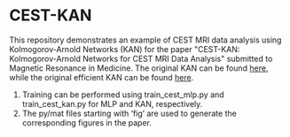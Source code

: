 # CEST-KAN
This repository demonstrates an example of CEST MRI data analysis using Kolmogorov-Arnold Networks (KAN) for the paper "CEST-KAN: Kolmogorov-Arnold Networks for CEST MRI Data Analysis" submitted to Magnetic Resonance in Medicine. The original KAN can be found [here](https://github.com/KindXiaoming/pykan), while the original efficient KAN can be found [here](https://github.com/Blealtan/efficient-kan).

1. Training can be performed using train_cest_mlp.py and train_cest_kan.py for MLP and KAN, respectively.
2. The py/mat files starting with ‘fig’ are used to generate the corresponding figures in the paper.

